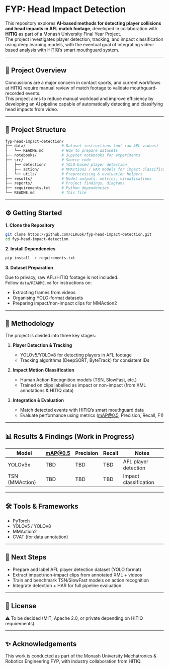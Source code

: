# FYP: Head Impact Detection

This repository explores **AI-based methods for detecting player collisions and head impacts in AFL match footage**, developed in collaboration with **HITIQ** as part of a Monash University Final Year Project.  
The project investigates player detection, tracking, and impact classification using deep learning models, with the eventual goal of integrating video-based analysis with HITIQ’s smart mouthguard system.

---

## 🚀 Project Overview

Concussions are a major concern in contact sports, and current workflows at HITIQ require manual review of match footage to validate mouthguard-recorded events.  
This project aims to reduce manual workload and improve efficiency by developing an AI pipeline capable of automatically detecting and classifying head impacts from video.

---

## 📂 Project Structure

```bash
fyp-head-impact-detection/
├── data/                # Dataset instructions (not raw AFL videos)
│   └── README.md        # How to prepare datasets
├── notebooks/           # Jupyter notebooks for experiments
├── src/                 # Source code
│   ├── detection/       # YOLO-based player detection
│   ├── action/          # MMAction2 / HAR models for impact classification
│   └── utils/           # Preprocessing & evaluation helpers
├── results/             # Model outputs, metrics, visualisations
├── reports/             # Project findings, diagrams
├── requirements.txt     # Python dependencies
└── README.md            # This file
```

---

## ⚙️ Getting Started

**1. Clone the Repository**
```bash
git clone https://github.com/CLKuok/fyp-head-impact-detection.git
cd fyp-head-impact-detection
```

**2. Install Dependencies**
```bash
pip install -r requirements.txt
```

**3. Dataset Preparation**

Due to privacy, raw AFL/HITIQ footage is not included.  
Follow `data/README.md` for instructions on:

- Extracting frames from videos
- Organising YOLO-format datasets
- Preparing impact/non-impact clips for MMAction2

---

## 🧠 Methodology

The project is divided into three key stages:

1. **Player Detection & Tracking**
   - YOLOv5/YOLOv8 for detecting players in AFL footage
   - Tracking algorithms (DeepSORT, ByteTrack) for consistent IDs

2. **Impact Motion Classification**
   - Human Action Recognition models (TSN, SlowFast, etc.)
   - Trained on clips labelled as impact or non-impact (from XML annotations & HITIQ data)

3. **Integration & Evaluation**
   - Match detected events with HITIQ’s smart mouthguard data
   - Evaluate performance using metrics (mAP@0.5, Precision, Recall, F1)

---

## 📊 Results & Findings (Work in Progress)

| Model         | mAP@0.5 | Precision | Recall | Notes                 |
|---------------|---------|----------|--------|-----------------------|
| YOLOv5x       | TBD     | TBD      | TBD    | AFL player detection  |
| TSN (MMAction)| TBD     | TBD      | TBD    | Impact classification |

---

## 🛠 Tools & Frameworks

- PyTorch
- YOLOv5 / YOLOv8
- MMAction2
- CVAT (for data annotation)

---

## 📅 Next Steps

- Prepare and label AFL player detection dataset (YOLO format)
- Extract impact/non-impact clips from annotated XML + videos
- Train and benchmark TSN/SlowFast models on action recognition
- Integrate detection + HAR for full pipeline evaluation

---

## 📜 License

⚠️ To be decided (MIT, Apache 2.0, or private depending on HITIQ requirements).

---

## ✨ Acknowledgements

This work is conducted as part of the Monash University Mechatronics & Robotics Engineering FYP, with industry collaboration from HITIQ.
